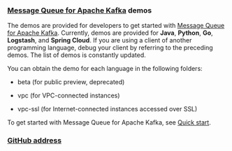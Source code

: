 
### [Message Queue for Apache Kafka](https://www.aliyun.com/product/kafka) demos
The demos are provided for developers to get started with [Message Queue for Apache Kafka](https://www.aliyun.com/product/kafka).
Currently, demos are provided for **Java**, **Python**, **Go**, **Logstash**, and **Spring Cloud**. If you are using a client of another programming language, debug your client by referring to the preceding demos. The list of demos is constantly updated.

You can obtain the demo for each language in the following folders:

- beta (for public preview, deprecated)

- vpc (for VPC-connected instances)

- vpc-ssl (for Internet-connected instances accessed over SSL)


To get started with Message Queue for Apache Kafka, see [Quick start](https://help.aliyun.com/document_detail/99949.html?spm=a2c4g.11186623.6.554.2be1c453UXdc4D).

### [GitHub address](https://github.com/AliwareMQ/aliware-kafka-demos)

